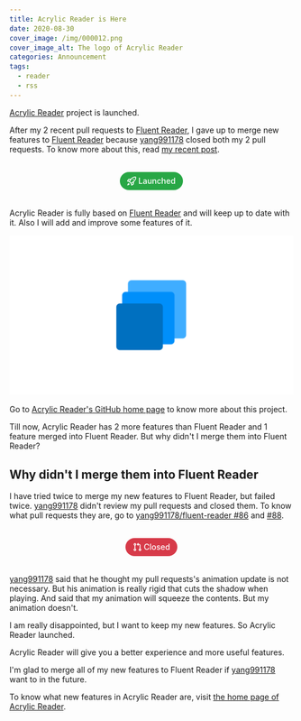 ```yaml
---
title: Acrylic Reader is Here
date: 2020-08-30
cover_image: /img/000012.png
cover_image_alt: The logo of Acrylic Reader
categories: Announcement
tags:
  - reader
  - rss
---
```


[Acrylic Reader](https://github.com/MrWillCom/acrylic-reader) project is launched.

<!-- more -->

After my 2 recent pull requests to [Fluent Reader](https://hyliu.me/fluent-reader/), I gave up to merge new features to [Fluent Reader](https://hyliu.me/fluent-reader/) because [yang991178](https://github.com/yang991178) closed both my 2 pull requests. To know more about this, read [my recent post](/2020/08/29/Closed-Closed-Again/).

<div class="container">
    <div style="margin: 32px 0; text-align: center">
        <span title="Status: Closed" style="display:inline-block;padding:5px 12px;font-size:14px;font-weight:500;line-height:20px;color:#fff;text-align:center;white-space:nowrap;background-color:#6a737d;border:1px solid transparent;border-radius:2em; background-color: #28a745;">
            <svg height="16" style="display:inline-block;fill:currentColor;vertical-align:text-bottom" viewBox="0 0 16 16" version="1.1" width="16" aria-hidden="true"><path fill-rule="evenodd" d="M14.064 0a8.75 8.75 0 00-6.187 2.563l-.459.458c-.314.314-.616.641-.904.979H3.31a1.75 1.75 0 00-1.49.833L.11 7.607a.75.75 0 00.418 1.11l3.102.954c.037.051.079.1.124.145l2.429 2.428c.046.046.094.088.145.125l.954 3.102a.75.75 0 001.11.418l2.774-1.707a1.75 1.75 0 00.833-1.49V9.485c.338-.288.665-.59.979-.904l.458-.459A8.75 8.75 0 0016 1.936V1.75A1.75 1.75 0 0014.25 0h-.186zM10.5 10.625c-.088.06-.177.118-.266.175l-2.35 1.521.548 1.783 1.949-1.2a.25.25 0 00.119-.213v-2.066zM3.678 8.116L5.2 5.766c.058-.09.117-.178.176-.266H3.309a.25.25 0 00-.213.119l-1.2 1.95 1.782.547zm5.26-4.493A7.25 7.25 0 0114.063 1.5h.186a.25.25 0 01.25.25v.186a7.25 7.25 0 01-2.123 5.127l-.459.458a15.21 15.21 0 01-2.499 2.02l-2.317 1.5-2.143-2.143 1.5-2.317a15.25 15.25 0 012.02-2.5l.458-.458h.002zM12 5a1 1 0 11-2 0 1 1 0 012 0zm-8.44 9.56a1.5 1.5 0 10-2.12-2.12c-.734.73-1.047 2.332-1.15 3.003a.23.23 0 00.265.265c.671-.103 2.273-.416 3.005-1.148z"></path></svg> Launched
        </span>
    </div>
</div>

Acrylic Reader is fully based on [Fluent Reader](https://hyliu.me/fluent-reader/) and will keep up to date with it. Also I will add and improve some features of it.

![The logo of Acrylic Reader](/img/000012.png)

Go to [Acrylic Reader's GitHub home page](https://github.com/MrWillCom/acrylic-reader) to know more about this project.

Till now, Acrylic Reader has 2 more features than Fluent Reader and 1 feature merged into Fluent Reader. But why didn't I merge them into Fluent Reader?

## Why didn't I merge them into Fluent Reader

I have tried twice to merge my new features to Fluent Reader, but failed twice. [yang991178](https://github.com/yang991178) didn't review my pull requests and closed them. To know what pull requests they are, go to [yang991178/fluent-reader #86](https://github.com/yang991178/fluent-reader/pull/86) and [#88](https://github.com/yang991178/fluent-reader/pull/88).

<div class="container">
    <div style="margin: 32px 0; text-align: center">
        <span title="Status: Closed" style="display:inline-block;padding:5px 12px;font-size:14px;font-weight:500;line-height:20px;color:#fff;text-align:center;white-space:nowrap;background-color:#6a737d;border:1px solid transparent;border-radius:2em; background-color: #d73a49;">
            <svg height="16" style="display:inline-block;fill:currentColor;vertical-align:text-bottom" viewBox="0 0 16 16" version="1.1" width="16" aria-hidden="true"><path fill-rule="evenodd" d="M7.177 3.073L9.573.677A.25.25 0 0110 .854v4.792a.25.25 0 01-.427.177L7.177 3.427a.25.25 0 010-.354zM3.75 2.5a.75.75 0 100 1.5.75.75 0 000-1.5zm-2.25.75a2.25 2.25 0 113 2.122v5.256a2.251 2.251 0 11-1.5 0V5.372A2.25 2.25 0 011.5 3.25zM11 2.5h-1V4h1a1 1 0 011 1v5.628a2.251 2.251 0 101.5 0V5A2.5 2.5 0 0011 2.5zm1 10.25a.75.75 0 111.5 0 .75.75 0 01-1.5 0zM3.75 12a.75.75 0 100 1.5.75.75 0 000-1.5z"></path></svg> Closed
        </span>
    </div>
</div>

[yang991178](https://github.com/yang991178) said that he thought my pull requests's animation update is not necessary. But his animation is really rigid that cuts the shadow when playing. And said that my animation will squeeze the contents. But my animation doesn't.

I am really disappointed, but I want to keep my new features. So Acrylic Reader launched.

Acrylic Reader will give you a better experience and more useful features.

I'm glad to merge all of my new features to Fluent Reader if [yang991178](https://github.com/yang991178) want to in the future.

To know what new features in Acrylic Reader are, visit [the home page of Acrylic Reader](https://mrwillcom.github.io/acrylic-reader/).
